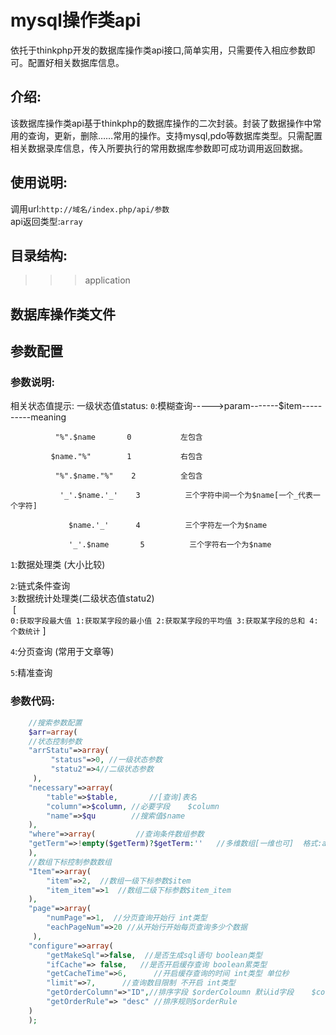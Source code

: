 # mysql操作类api
依托于thinkphp开发的数据库操作类api接口,简单实用，只需要传入相应参数即可。配置好相关数据库信息。<br>
## 介绍:<br>
该数据库操作类api基于thinkphp的数据库操作的二次封装。封装了数据操作中常用的查询，更新，删除……常用的操作。支持mysql,pdo等数据库类型。只需配置相关数据录库信息，传入所要执行的常用数据库参数即可成功调用返回数据。
## 使用说明:<br>
调用url:`http://域名/index.php/api/参数`<br>
api返回类型:`array`<br>
## 目录结构:<br>
>>>application
## 数据库操作类文件<br>

## 参数配置<br>
### 参数说明:<br>
相关状态值提示:
一级状态值status:
`0`:模糊查询----->param-------$item----------meaning

              "%".$name       0           左包含

             $name."%"        1           右包含

              "%".$name."%"    2          全包含

               '_'.$name.'_'    3          三个字符中间一个为$name[一个_代表一个字符]

                 $name.'_'      4          三个字符左一个为$name

                 '_'.$name       5          三个字符右一个为$name

`1`:数据处理类 (大小比较)

`2`:链式条件查询<br>
`3`:数据统计处理类(二级状态值statu2)<br>﻿
[<br>
`0:获取字段最大值
1:获取某字段的最小值
2:获取某字段的平均值
3:获取某字段的总和
4:个数统计`
]<br>

`4`:分页查询 (常用于文章等)

`5`:精准查询<br>





### 参数代码:<br>
```php
    //搜索参数配置
    $arr=array(
    //状态控制参数
    "arrStatu"=>array(
         "status"=>0, //一级状态参数
         "statu2"=>4//二级状态参数
     ),
    "necessary"=>array(
        "table"=>$table,       //[查询]表名
        "column"=>$column, //必要字段    $column
        "name"=>$qu        //搜索值$name
    ),
    "where"=>array(         //查询条件数组参数
    "getTerm"=>!empty($getTerm)?$getTerm:''   //多维数组[一维也可]  格式:array([字段1=>值1],[字段2=>值2]…) 如果为空默认采用         {$column=>$name}一维单条件查询
    ),
    //数组下标控制参数数组
    "Item"=>array(
        "item"=>2,  //数组一级下标参数$item
        "item_item"=>1  //数组二级下标参数$item_item
    ),
    "page"=>array(
        "numPage"=>1,  //分页查询开始行 int类型
        "eachPageNum"=>20 //从开始行开始每页查询多少个数据
     ),
    "configure"=>array(
        "getMakeSql"=>false,  //是否生成sql语句 boolean类型
        "ifCache"=> false,   //是否开启缓存查询 boolean累类型
        "getCacheTime"=>6,      //开启缓存查询的时间 int类型 单位秒
        "limit"=>7,      //查询数目限制 不开启 int类型
        "getOrderColumn"=>"ID",//排序字段 $orderColoumn 默认id字段    $column=>$name
        "getOrderRule"=> "desc" //排序规则$orderRule
    )
    );
```


